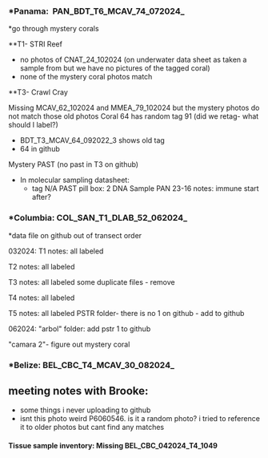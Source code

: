 ### ***Panama:**  PAN_BDT_T6_MCAV_74_072024_
*go through mystery corals 

**T1- STRI Reef 
- no photos of CNAT_24_102024 (on underwater data sheet as taken a sample from but we have no pictures of the tagged coral) 
- none of the mystery coral photos match 

**T3- Crawl Cray  

Missing MCAV_62_102024 and MMEA_79_102024 but the mystery photos do not match those old photos
Coral 64 has random tag 91 (did we retag- what should I label?)
- BDT_T3_MCAV_64_092022_3 shows old tag 
- 64 in github

Mystery PAST (no past in T3 on github) 
- In molecular sampling datasheet: 
	- tag N/A PAST pill box: 2 DNA Sample PAN 23-16 notes: immune start after? 


### ***Columbia:** COL_SAN_T1_DLAB_52_062024_
*data file on github out of transect order

032024:
T1 notes: all labeled

T2 notes: all labeled

T3 notes: all labeled 
some duplicate files - remove 

T4 notes: all labeled

T5 notes: all labeled
PSTR folder- there is no 1 on github - add to github

062024: 
"arbol" folder:
add pstr 1 to github

"camara 2"- figure out mystery coral 

### ***Belize:**  BEL_CBC_T4_MCAV_30_082024_


## meeting notes with Brooke:

- some things i never uploading to github
- isnt this photo weird P6060546. is it a random photo? i tried to reference it to older photos but cant find any matches 

#### **Tissue sample inventory:** Missing BEL_CBC_042024_T4_1049

